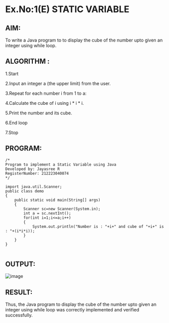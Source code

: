 # Ex.No:1(E)  STATIC VARIABLE

## AIM:
To write a Java program to to display the cube of the number upto given an integer using while loop.

## ALGORITHM :
1.Start

2.Input an integer a (the upper limit) from the user.

3.Repeat for each number i from 1 to a:

4.Calculate the cube of i using i * i * i.

5.Print the number and its cube.

6.End loop

7.Stop

## PROGRAM:
 ```
/*
Program to implement a Static Variable using Java
Developed by: Jayasree R
RegisterNumber: 212223040074 
*/
```
```
import java.util.Scanner;
public class demo
{
    public static void main(String[] args)
    {
        Scanner sc=new Scanner(System.in);
        int a = sc.nextInt();
        for(int i=1;i<=a;i++)
        {
            System.out.println("Number is : "+i+" and cube of "+i+" is : "+(i*i*i));
        }
    }
}


```





## OUTPUT:

![image](https://github.com/user-attachments/assets/65640ef9-38b8-4d12-8a81-4c99e23f4848)


## RESULT:
Thus, the Java program to display the cube of the number upto given an integer using while loop was correctly implemented and verified successfully. 

